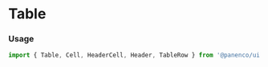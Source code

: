 # Table

### Usage

```js
import { Table, Cell, HeaderCell, Header, TableRow } from '@panenco/ui';
```
